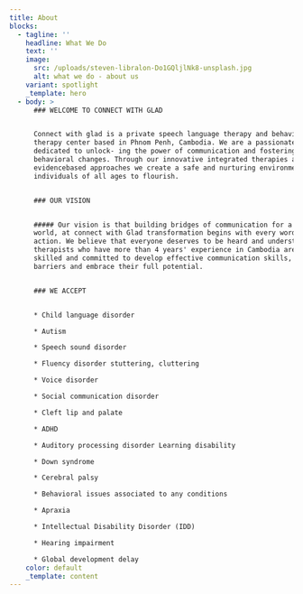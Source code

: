 ```yaml
---
title: About
blocks:
  - tagline: ''
    headline: What We Do
    text: ''
    image:
      src: /uploads/steven-libralon-Do1GQljlNk8-unsplash.jpg
      alt: what we do - about us
    variant: spotlight
    _template: hero
  - body: >
      ### WELCOME TO CONNECT WITH GLAD


      Connect with glad is a private speech language therapy and behavioral
      therapy center based in Phnom Penh, Cambodia. We are a passionate team
      dedicated to unlock- ing the power of communication and fostering positive
      behavioral changes. Through our innovative integrated therapies and
      evidencebased approaches we create a safe and nurturing environment for
      individuals of all ages to flourish.


      ### OUR VISION


      ##### Our vision is that building bridges of communication for a connected
      world, at connect with Glad transformation begins with every word and
      action. We believe that everyone deserves to be heard and understood. Our
      therapists who have more than 4 years' experience in Cambodia are highly
      skilled and committed to develop effective communication skills, overcome
      barriers and embrace their full potential.


      ### WE ACCEPT


      * Child language disorder

      * Autism

      * Speech sound disorder

      * Fluency disorder stuttering, cluttering

      * Voice disorder

      * Social communication disorder

      * Cleft lip and palate

      * ADHD

      * Auditory processing disorder Learning disability

      * Down syndrome

      * Cerebral palsy

      * Behavioral issues associated to any conditions

      * Apraxia

      * Intellectual Disability Disorder (IDD)

      * Hearing impairment

      * Global development delay
    color: default
    _template: content
---
```


